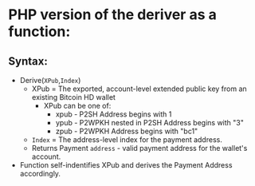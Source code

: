 # PHP version of the deriver as a function:
## Syntax:
* Derive(`XPub`,`Index`)
  - XPub = The exported, account-level extended public key from an existing Bitcoin HD wallet
    - XPub can be one of:
      - xpub - P2SH Address begins with 1
      - ypub - P2WPKH nested in P2SH Address begins with "3"
      - zpub - P2WPKH Address begins with "bc1"
  - `Index` = The address-level index for the payment address.
  - Returns Payment `address` - valid payment address for the wallet's account.
* Function self-indentifies XPub and derives the Payment Address accordingly.

